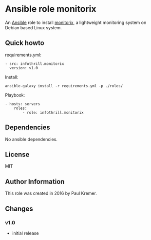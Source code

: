 # Ansible role monitorix

An [Ansible](http://www.ansible.com) role to install
[monitorix](http://www.monitorix.org/), a lightweight monitoring system on
Debian based Linux system.

## Quick howto

requirements.yml:

	- src: infothrill.monitorix
	  version: v1.0

Install:

	ansible-galaxy install -r requirements.yml -p ./roles/

Playbook:

    - hosts: servers
        roles:
		    - role: infothrill.monitorix

## Dependencies

No ansible dependencies.

## License

MIT

## Author Information

This role was created in 2016 by Paul Kremer.

## Changes

### v1.0

* initial release

